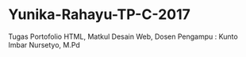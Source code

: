 # Yunika-Rahayu-TP-C-2017
Tugas Portofolio HTML, Matkul Desain Web, Dosen Pengampu : Kunto Imbar Nursetyo, M.Pd
